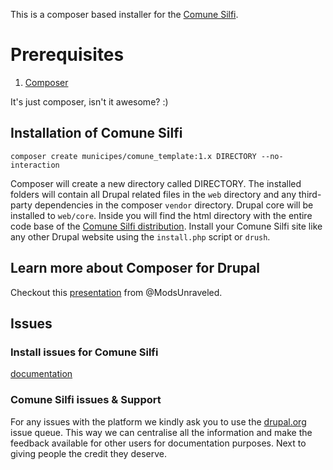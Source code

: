 This is a composer based installer for the [Comune Silfi](https://www.drupal.org/project/comune_silfi).

# Prerequisites

1. [Composer](https://getcomposer.org/download/)

It's just composer, isn't it awesome? :)

## Installation of Comune Silfi

```
composer create municipes/comune_template:1.x DIRECTORY --no-interaction
```

Composer will create a new directory called DIRECTORY.
The installed folders will contain all Drupal related files in the `web`
directory and any third-party dependencies in the composer `vendor` directory.
Drupal core will be installed to `web/core`. Inside you will find the
html directory with the entire code base of the [Comune Silfi distribution](https://www.drupal.org/project/comune_silfi).
Install your Comune Silfi site like any other Drupal website using the `install.php` script or `drush`.

## Learn more about Composer for Drupal

Checkout this [presentation](https://docs.google.com/presentation/d/1gxcxT6o47xVrfsZ7ZSQKjBRT-gfE54A1Z9kjvvGHwCo/edit#slide=id.p) from @ModsUnraveled.

## Issues

### Install issues for Comune Silfi
[documentation](https://www.drupal.org/docs/8/distributions/comune-silfi/installing-and-updating)

### Comune Silfi issues & Support
For any issues with the platform we kindly ask you to use the [drupal.org](https://www.drupal.org/project/issues/comune_silfi) issue queue.
This way we can centralise all the information and make the feedback available
for other users for documentation purposes. Next to giving people the credit they deserve.

